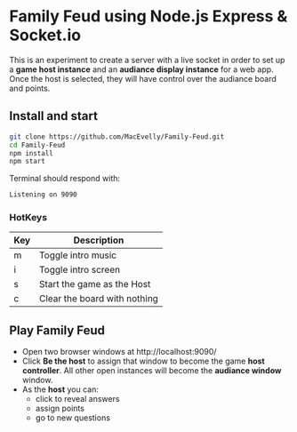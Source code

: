 # Family Feud using Node.js Express & Socket.io

This is an experiment to create a server with a live socket in order to set up a **game host instance** and an **audiance display instance** for a web app.  Once the host is selected, they will have control over the audiance board and points.  

## Install and start

```bash
git clone https://github.com/MacEvelly/Family-Feud.git
cd Family-Feud
npm install
npm start
```

Terminal should respond with:

```sh
Listening on 9090
```

### HotKeys

| Key | Description |
| --- | ----------- |
| m | Toggle intro music |
| i | Toggle intro screen |
| s | Start the game as the Host |
| c | Clear the board with nothing |

## Play Family Feud

* Open two browser windows at http://localhost:9090/
* Click **Be the host** to assign that window to become the game **host controller**. All other open instances will become the **audiance window** window. 
* As the **host** you can:
   * click to reveal answers
   * assign points
   * go to new questions
